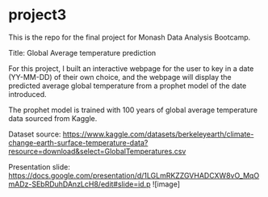 # project3

This is the repo for the final project for Monash Data Analysis Bootcamp. 

Title: Global Average temperature prediction

For this project, I built an interactive webpage for the user to key in a date (YY-MM-DD) of their own choice, and the webpage will display the predicted average global temperature from a prophet model of the date introduced. 

The prophet model is trained with 100 years of global average temperature data sourced from Kaggle. 

Dataset source: https://www.kaggle.com/datasets/berkeleyearth/climate-change-earth-surface-temperature-data?resource=download&select=GlobalTemperatures.csv

Presentation slide: https://docs.google.com/presentation/d/1LGLmRKZZGVHADCXW8vO_MqOmADz-SEbRDuhDAnzLcH8/edit#slide=id.p
![image]
